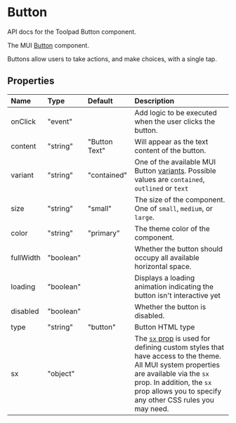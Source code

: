 <!-- This file has been auto-generated using `yarn docs:build:api`. -->

# Button

<p class="description">API docs for the Toolpad Button component.</p>

The MUI [Button](https://mui.com/material-ui/react-button/) component.

Buttons allow users to take actions, and make choices, with a single tap.

## Properties

| Name                                     | Type                                     | Default                                         | Description                                                                                                                                                                                                                                                                          |
| :--------------------------------------- | :--------------------------------------- | :---------------------------------------------- | :----------------------------------------------------------------------------------------------------------------------------------------------------------------------------------------------------------------------------------------------------------------------------------- |
| <span class="prop-name">onClick</span>   | <span class="prop-type">"event"</span>   |                                                 | Add logic to be executed when the user clicks the button.                                                                                                                                                                                                                            |
| <span class="prop-name">content</span>   | <span class="prop-type">"string"</span>  | <span class="prop-default">"Button Text"</span> | Will appear as the text content of the button.                                                                                                                                                                                                                                       |
| <span class="prop-name">variant</span>   | <span class="prop-type">"string"</span>  | <span class="prop-default">"contained"</span>   | One of the available MUI Button [variants](https://mui.com/material-ui/react-button/#basic-button). Possible values are `contained`, `outlined` or `text`                                                                                                                            |
| <span class="prop-name">size</span>      | <span class="prop-type">"string"</span>  | <span class="prop-default">"small"</span>       | The size of the component. One of `small`, `medium`, or `large`.                                                                                                                                                                                                                     |
| <span class="prop-name">color</span>     | <span class="prop-type">"string"</span>  | <span class="prop-default">"primary"</span>     | The theme color of the component.                                                                                                                                                                                                                                                    |
| <span class="prop-name">fullWidth</span> | <span class="prop-type">"boolean"</span> |                                                 | Whether the button should occupy all available horizontal space.                                                                                                                                                                                                                     |
| <span class="prop-name">loading</span>   | <span class="prop-type">"boolean"</span> |                                                 | Displays a loading animation indicating the button isn't interactive yet                                                                                                                                                                                                             |
| <span class="prop-name">disabled</span>  | <span class="prop-type">"boolean"</span> |                                                 | Whether the button is disabled.                                                                                                                                                                                                                                                      |
| <span class="prop-name">type</span>      | <span class="prop-type">"string"</span>  | <span class="prop-default">"button"</span>      | Button HTML type                                                                                                                                                                                                                                                                     |
| <span class="prop-name">sx</span>        | <span class="prop-type">"object"</span>  |                                                 | The [`sx` prop](https://mui.com/system/getting-started/the-sx-prop/) is used for defining custom styles that have access to the theme. All MUI system properties are available via the `sx` prop. In addition, the `sx` prop allows you to specify any other CSS rules you may need. |
